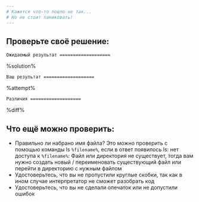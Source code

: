 ```yaml
---
# Кажется что-то пошло не так...
# Но не стоит паниковать!
---
```


## Проверьте своё решение:

`Ожидаемый результат ===================`

%solution%

`Ваш результат ===================`

%attempt%

`Различия ===================`

%diff%

## Что ещё можно проверить:

- Правильно ли набрано имя файла? Это можно проверить с помощью команды ls `%filename%`, если в ответ появилось ls: нет доступа к `%filename%`: Файл или директория не существует, тогда вам нужно создать новый / переименовать существующий файл или перейти в директорию с нужным файлом
- Удостоверьтесь, что вы не пропустили круглые скобки, так как в ином случае интерпретатор не сможет разобрать код
- Удостоверьтесь, что вы не сделали опечаток или не допустили ошибок
